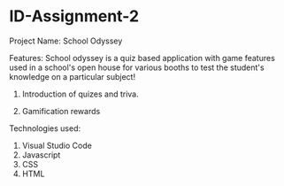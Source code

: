 # ID-Assignment-2

Project Name: School Odyssey

Features:
School odyssey is a quiz based application with game features used in a school's open house for various booths to test the student's knowledge on a particular subject!

1. Introduction of quizes and triva.

2. Gamification rewards

Technologies used:
1. Visual Studio Code
2. Javascript
3. CSS
4. HTML
